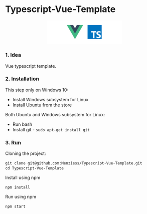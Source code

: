 # Typescript-Vue-Template

<!-- [![CircleCI](https://circleci.com/gh/Menziess/Typescript-Vue-Template/tree/master.svg?style=svg&circle-token=b40654524090d03bc32187f67738fde5933f6651)](https://circleci.com/gh/Menziess/Typescript-Vue-Template/tree/master) -->

<p align="center"><img width="240" src="public/img/tsvue.png"></p>

### 1. Idea

Vue typescript template.

### 2. Installation

This step only on Windows 10:

- Install Windows subsystem for Linux
- Install Ubuntu from the store

Both Ubuntu and Windows subsystem for Linux:

- Run bash
- Install git - ```sudo apt-get install git```

### 3. Run

Cloning the project:

    git clone git@github.com:Menziess/Typescript-Vue-Template.git
    cd Typescript-Vue-Template

Install using npm

    npm install

Run using npm

    npm start
